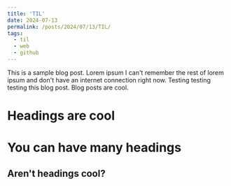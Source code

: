 ```yaml
---
title: 'TIL'
date: 2024-07-13
permalink: /posts/2024/07/13/TIL/
tags:
  - til
  - web
  - github
---
```


This is a sample blog post. Lorem ipsum I can't remember the rest of lorem ipsum and don't have an internet connection right now. Testing testing testing this blog post. Blog posts are cool.

Headings are cool
======

You can have many headings
======

Aren't headings cool?
------